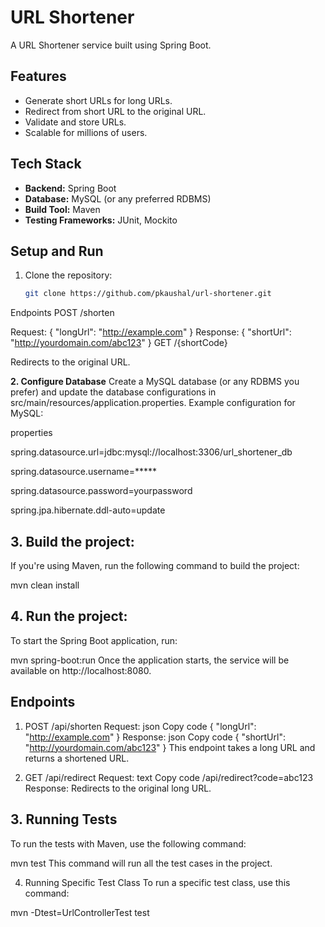 # URL Shortener

A URL Shortener service built using Spring Boot.

## Features
- Generate short URLs for long URLs.
- Redirect from short URL to the original URL.
- Validate and store URLs.
- Scalable for millions of users.

## Tech Stack
- **Backend:** Spring Boot
- **Database:** MySQL (or any preferred RDBMS)
- **Build Tool:** Maven
- **Testing Frameworks:** JUnit, Mockito


## Setup and Run
1. Clone the repository:
   ```bash
   git clone https://github.com/pkaushal/url-shortener.git

Endpoints
POST /shorten

Request: { "longUrl": "http://example.com" }
Response: { "shortUrl": "http://yourdomain.com/abc123" }
GET /{shortCode}

Redirects to the original URL.



**2. Configure Database**
Create a MySQL database (or any RDBMS you prefer) and update the database configurations in src/main/resources/application.properties.
Example configuration for MySQL:

properties

spring.datasource.url=jdbc:mysql://localhost:3306/url_shortener_db

spring.datasource.username=*****

spring.datasource.password=yourpassword

spring.jpa.hibernate.ddl-auto=update

## 3. Build the project:
If you're using Maven, run the following command to build the project:

mvn clean install
## 4. Run the project:
To start the Spring Boot application, run:


mvn spring-boot:run
Once the application starts, the service will be available on http://localhost:8080.

## Endpoints
1. POST /api/shorten
Request:
json
Copy code
{
  "longUrl": "http://example.com"
}
Response:
json
Copy code
{
  "shortUrl": "http://yourdomain.com/abc123"
}
This endpoint takes a long URL and returns a shortened URL.

2. GET /api/redirect
Request:
text
Copy code
/api/redirect?code=abc123
Response: Redirects to the original long URL.

## 3. Running Tests
To run the tests with Maven, use the following command:


mvn test
This command will run all the test cases in the project.

4. Running Specific Test Class
To run a specific test class, use this command:

mvn -Dtest=UrlControllerTest test
